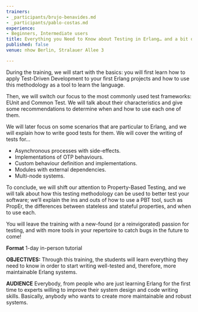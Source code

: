 ```yaml
---
trainers:
- _participants/brujo-benavides.md
- _participants/pablo-costas.md
experience:
- Beginners, Intermediate users
title: Everything you Need to Know about Testing in Erlang… and a bit of Elixir, as well
published: false
venue: nhow Berlin, Stralauer Allee 3

---
```

During the training, we will start with the basics: you will first learn how to apply Test-Driven Development to your first Erlang projects and how to use this methodology as a tool to learn the language.

Then, we will switch our focus to the most commonly used test frameworks: EUnit and Common Test. We will talk about their characteristics and give some recommendations to determine when and how to use each one of them.

We will later focus on some scenarios that are particular to Erlang, and we will explain how to write good tests for them. We will cover the writing of tests for…

* Asynchronous processes with side-effects.
* Implementations of OTP behaviours.
* Custom behaviour definition and implementations.
* Modules with external dependencies.
* Multi-node systems.

To conclude, we will shift our attention to Property-Based Testing, and we will talk about how this testing methodology can be used to better test your software; we’ll explain the ins and outs of how to use a PBT tool, such as PropEr, the differences between stateless and stateful properties, and when to use each.

You will leave the training with a new-found (or a reinvigorated) passion for testing, and with more tools in your repertoire to catch bugs in the future to come!

**Format**
1-day in-person tutorial

**OBJECTIVES:**
Through this training, the students will learn everything they need to know in order to start writing well-tested and, therefore, more maintainable Erlang systems.

**AUDIENCE**
Everybody, from people who are just learning Erlang for the first time to experts willing to improve their system design and code writing skills. Basically, anybody who wants to create more maintainable and robust systems.
